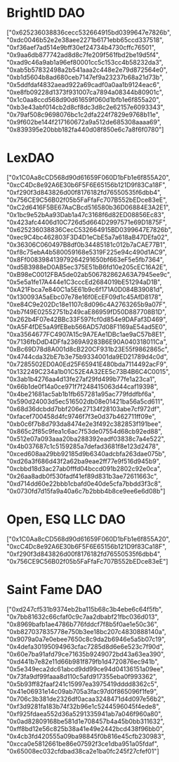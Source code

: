 # BrightID DAO
["0x625236038836cecc532664915bd0399647e7826b", "0xdc0046b52e2e38aee2271b6171ebb65ccd337518", "0xf36aef7ad514e9bff30ef24734b4730cffc76501", "0x9aa6db877742ad8d8c7fe209f561fbd2be19d5f4", "0xad9c46a9ab1a96ef80001cc5c153cc4b58232da3", "0xab5b57832498a2b541aaa2c448e2e79d872564e0", "0xb1d5604b8ad680ceb7147ef9a23237b68a21d73b", "0x5ddfdaf4832aead922a69cadf0a0aa1b9124eac6", "0xe8fb09228d1373f931007ca7894a08344b80901c", "0x1c0aa8ccd568d90d61659f060d1bfb1e6f855a20", "0xb3e43abf014cb2d8cf8dc3d8c2e62157e6093343", 	"0x79af508c9698076bc1c2dfa224f7829e9768b11e", "0x9f602be144f217160672a9a512de685308aaaa69", "0x839395e20bbb182fa440d08f850e6c7a8f6f0780"]

# LexDAO
["0x1C0Aa8cCD568d90d61659F060D1bFb1e6f855A20", "0xcC4Dc8e92A6E30b6F5F6E65156b121D9f83Ca18F", "0xf290f3d843826d00f8176182fd76550535f6dbb4", "0x756CE9C56B02f05b5FaFfaFc707B552bEDce83eE", "0xC2d6416F5BE67AaCBcd516580b36D06884E3A2E1", "0x1bc9e52bAa93Dab1a47c3168f6d82ED08856Ec83", "0x423afc4406d10C726d5d664D2997571e69D1875F", "0x625236038836CecC532664915BD0399647E7826b", "0xec9C4bc462803F3D4D1eCbE5a7a618aB47DEfa02", "0x36306C060497B8df0b34485181c012b7aCAE77B1", "0xf8c75ebA4b580059168e5319F225e94c490d1AC9", "0x8Ff008398413979264291650bf663eF5e5fb7364", "0xd5B3988eD0AB5ec375E51bB6fd10e205cEC16A2E", "0xB98eC0012FBA5de02ab506782862A63A7945ee9c", "0x5e5a1fe17A444e1C3cccEd2684019bE51294aD1B", "0xA21Fbca7e840C1a5E61b9c6f171A0D084B39081d", "0x130093A5aEbc07e78e16f0EcEF09d1c45AfD8178", "0xe84C9e202Dc18e1107c8d096c4A2763265b9a07F", "0xb7f49E02552751b249caE86959fD50D887708B1D", "0x262b4F07e42BBc33F597fcf0d854e9DAFaf3D469", "0xA5F4fDE5aA9fEBeb566AD57d08F1169aE54ad5E0", "0xa3564677FC4907A15c9A7EAe1DBc1ae9aC57b8E1", "0x7136fbDdD4DFfa2369A9283B6E90A040318011Ca", "0xBc69D78d8A001d8cB220CF931b23E55f9862865c", "0x4744cda32bE7b3e75b9334001da9ED21789d4c0d", "0x7285502ED0A0Ed25F65941E480bda7114492acF9", "0x132249C234a1b01C52E4A32EE5c73B4B6C4C0015", "0x3ab1b4276aa4d13fe27af29fd499b77fe1a23ca1", "0x66b1de0f14a0ce971f7f248415063d44caf19398", "0x4be21681ac5ab1b1fb657281a95ac779fddfbf6a", "0x590d24003d5ec516502db08e01421ba56a5cd611", "0x68d36dcbdd7bbf206e27134f28103abe7cf972df", "0xfacef700458d4fc9746f7f3e0d37b462711ff09e", "0xb0c6f7b8d793da8474e2e3f492c382853f191bee", "0x865c2f85c9fea1c6ac7f53de07554d68cb92ed88", "0x512e07a093aaa20ba288392eadf03838c7a4e522", "0x4b037687c1c5159285a7defad3681f8e123d2478", "0xced608aa29bb92185d9b6340adcbfa263dae075b", "0xd26a3f686d43f2a62ba9eae2ff77e9f516d945b9", "0xcbbd18d3ac27ab0fffd04bccd091b2802c92e0ca", "0x26aa8adb0f530fadf41ef89d831b3ae72611663c", "0xd714dd60e22bbb1cbafd0e40de5cfa7bbdd3f3c8", "0x0730fd7d15fa9a40a6c7b2bbb4b8ce9ee6e6d08b"]

# Open, ESQ LLC DAO
["0x1C0Aa8cCD568d90d61659F060D1bFb1e6f855A20", "0xcC4Dc8e92A6E30b6F5F6E65156b121D9f83Ca18F", "0xf290f3d843826d00f8176182fd76550535f6dbb4", "0x756CE9C56B02f05b5FaFfaFc707B552bEDce83eE"]

# Saint Fame DAO
["0xd247cf531b9374eb2ba115b68c3b4ebe6c64f5fb", "0x7bb81632c66cfaf0c9c7aa2dbabf21fbc036d013", "0x8969bafb1ae4786b776fddcf7f8b5f0ae1e50c36", "0xb827037835778e750b3ee18bc207c4830888140a", "0x9079a0a7e0ebee7650c8c9da2b6946e5a5b07c19", "0x4defa30195094963cfac7285d8d6e6e523c7f90d", "0x60e7ba91afd79ce71635b9249072bd43a63ea390", "0xd441b7e82e11d66b981f879fb1d4720876ec941b", "0x5e349eca2dc61abcd9dd99ce94d04136151a09ee", "0x73fa9df99faaa8d110c5afd917355eba0f993362", "0x5b93ff82faaf241c15997ea3975419dddd8362c5", "0x41e06931e14c09ab705a3fac97d0f865096f1fe9", "0x706c3b381de2326df0acaa3248471d4d097e56b2", "0xf3d9281fa183b74f32b96e1c5244596045f4ede8", "0xf925fdaea552d36a5291335941ab7a046f960a80", "0x0ad82809168be581d1e708457b4a45b0bb311632", "0xff8bd12e56c825b38a41e49e2442bcd438f96bb0", "0x4cb3fd420555a09ba98845f0b816e45cfb230983", "0xcca0e5812661be86e07592f3ce1dba951a05fdaf", "0x65008ec032cfdbad38ca2e1ba0fc245f27cfef01"]
